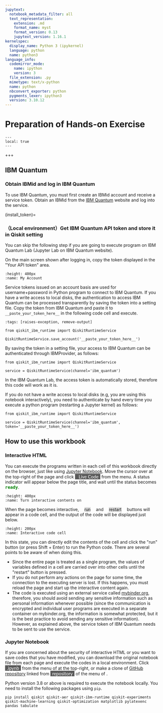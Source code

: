 ```yaml
---
jupytext:
  notebook_metadata_filter: all
  text_representation:
    extension: .md
    format_name: myst
    format_version: 0.13
    jupytext_version: 1.16.1
kernelspec:
  display_name: Python 3 (ipykernel)
  language: python
  name: python3
language_info:
  codemirror_mode:
    name: ipython
    version: 3
  file_extension: .py
  mimetype: text/x-python
  name: python
  nbconvert_exporter: python
  pygments_lexer: ipython3
  version: 3.10.12
---
```


# Preparation of Hands-on Exercise

```{contents} Contents
---
local: true
---
```

+++

## IBM Quantum

### Obtain IBMid and log in IBM Quantum

To use IBM Quantum, you must first create an IBMid account and receive a service token. Obtain an IBMid from the <a href="https://quantum.ibm.com/" target="_blank">IBM Quantum</a> website and log into the service.

(install_token)=
### （Local environment）Get IBM Quantum API token and store it in Qiskit setting

You can skip the following step if you are going to execute program on IBM Quantum Lab (Jupyter Lab on IBM Quantum website).

On the main screen shown after logging in, copy the token displayed in the "Your API token" area.
```{image} figs/ibmq_home.png
:height: 400px
:name: My Account
```

Service tokens issued on an account basis are used for username+password in Python program to connect to IBM Quantum. If you have a write access to local disks, the authentication to access IBM Quantum can be processed transparently by saving the token into a setting file. Copy the token from IBM Quantum and paste it to `__paste_your_token_here__` in the following code cell and execute.

```{code-cell} ipython3
:tags: [raises-exception, remove-output]

from qiskit_ibm_runtime import QiskitRuntimeService

QiskitRuntimeService.save_account('__paste_your_token_here__')
```

By saving the token in a setting file, your access to IBM Quantum can be authenticated through IBMProvider, as follows:

```{code-block} python
from qiskit_ibm_runtime import QiskitRuntimeService

service = QiskitRuntimeService(channel='ibm_quantum')
```

In the IBM Quantum Lab, the access token is automatically stored, therefore this code will work as it is.

If you do not have a write access to local disks (e.g, you are using this notebook interactively), you need to authenticate by hand every time you execute a python program (restarting a Jupyter kernel) as follows:

```{code-block} python
from qiskit_ibm_runtime import QiskitRuntimeService

service = QiskitRuntimeService(channel='ibm_quantum', token='__paste_your_token_here__')
```

## How to use this workbook

### Interactive HTML

You can execute the programs written in each cell of this workbook directly on the browser, just like using <a href="https://jupyter.org/" target="_blank">Jupyter Notebook</a>. Move the cursor over <i class="fas fa-rocket"></i> at the top-right of the page and click <span style="background-color:#5a5a5a; color:white; font-family:Lato, sans-serif; font-weight:400; font-size:15px;"><i class="fas fa-play" style="margin-left: .4em;"></i> <span style="margin: 0 .4em 0 .4em;">Live Code</span></span> from the menu. A status indicator will appear below the page title, and wait until the status becomes <span style="color: green; font-family: monospace; font-weight: bold; font-size: 1em;">ready</span>.


```{image} figs/toggle_interactive.jpg
:height: 400px
:name: Turn interactive contents on
```

When the page becomes interactive, <span style="background-color:#dddddd; font-family:'Roboto', sans-serif; margin:0 1em 0 1em;">run</span> and <span style="background-color:#dddddd; font-family:'Roboto', sans-serif; margin:0 1em 0 1em;">restart</span> buttons will appear in a code cell, and the output of the code will be displayed just below.

```{image} figs/interactive_cell.jpg
:height: 200px
:name: Interactive code cell
```

In this state, you can directly edit the contents of the cell and click the "run" button (or press Shift + Enter) to run the Python code. There are several points to be aware of when doing this.

- Since the entire page is treated as a single program, the values of variables defined in a cell are carried over into other cells until the "restart" button is pressed.
- If you do not perform any actions on the page for some time, the connection to the executing server is lost. If this happens, you must reload the page and start up the interactive content again.
- The code is executed using an external service called <a href="https://mybinder.org/" target="_blank">mybinder.org</a>, therefore, you should avoid sending any sensitive information such as personal information whenever possible (since the communication is encrypted and individual user programs are executed in a separate container on mybinder.org, the information is somewhat protected, but it is the best practice to avoid sending any sensitive information). However, as explained above, the service token of IBM Quantum needs to be sent to use the service.

### Jupyter Notebook

If you are concerned about the security of interactive HTML or you want to save codes that you have modified, you can download the original notebook file from each page and execute the codes in a local environment. Click <span style="background-color:#5a5a5a; color:white; font-family:Lato, sans-serif; font-weight:400; font-size:15px;"><span style="margin: 0 .4em 0 .4em;">.ipynb</span></span> from the menu of <i class="fas fa-download"></i> at the top-right, or make a clone of <a href="https://github.com/UTokyo-ICEPP/qc-workbook" target="_blank">GitHub repository</a> linked from <span style="background-color:#5a5a5a; color:white; font-family:Lato, sans-serif; font-weight:400; font-size:15px;"><span style="margin: 0 .4em 0 .4em;">repository</span></span> of the menu of <i class="fab fa-github"></i>.

Python version 3.8 or above is required to execute the notebook locally. You need to install the following packages using `pip`.


```{code-block}
pip install qiskit qiskit-aer qiskit-ibm-runtime qiskit-experiments qiskit-machine-learning qiskit-optimization matplotlib pylatexenc pandas tabulate
```
